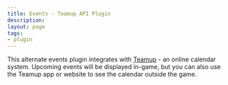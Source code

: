 ```yaml
---
title: Events - Teamup API Plugin
description:
layout: page
tags: 
- plugin
---
```


This alternate events plugin integrates with [Teamup](http://teamup.com) - an online calendar system.  Upcoming events will be displayed in-game, but you can also use the Teamup app or website to see the calendar outside the game.